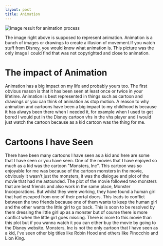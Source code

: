 ```yaml
---
layout: post
title: Animation
---
```


<img src="https://upload.wikimedia.org/wikipedia/commons/5/5a/Egyptmotionseries.jpg" alt="Image result for animation process"/>
 
 
The image right above is supposed to represent animation. Animation is a bunch of images or drawings to create a illusion of movement.If you watch stuff from Disney, you would know what animation is. This picture was the only image I could find that was not copyrighted and close to animation. 


# The impact of Animation

Animation has a big impact on my life and probably yours too. The first obvious reason is that it has been seen at least once or twice in your lifetime. Animation is best represented in things such as cartoon and drawings or you can think of animation as stop motion. A reason to why animation and cartoons have been a big impact to my childhood is because it has always been there when I needed it, for example when I used to get bored I would put in the Disney cartoon vhs in the vhs player and I would just watch the cartoon because as a kid cartoon was the thing for me. 

# Cartoons I have Seen

There have been many cartoons I have seen as a kid and here are some that I have seen or you have seen. One of the movies that I have enjoyed so much as a kid was the cartoon "Monsters, Inc". This cartoon was so enjoyable for me was because of the cartoon monsters in the movie, obviously it wasn't just the monsters, it was the dialogue and plot of the movie that had me astounded. The plot of the movie followed two monsters that are best friends and also work in the same place, Monster Incorporations. But whilst they were working, they have found a human girl that had escaped from one of their portal doors. This leads to conflict between the two friends because one of them wants to keep the human girl and the other wants the little girl to go back. This is soon to be resolved by them dressing the little girl up as a monster but of course there is more conflict when the little girl goes missing. There is more to this movie than this plot but if you wanna watch it you can either buy the movie by going to the Disney website. Monsters, Inc is not the only cartoon that I have seen as a kid, i've seen other big titles like Robin Hood and others like Pinocchio and Lion King.

